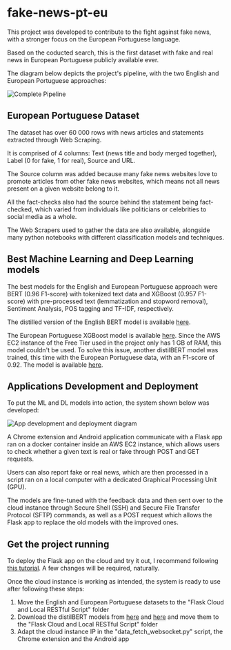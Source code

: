 # fake-news-pt-eu
This project was developed to contribute to the fight against fake news, with a stronger focus on the European Portuguese language.

Based on the coducted search, this is the first dataset with fake and real news in European Portuguese publicly available ever.

The diagram below depicts the project's pipeline, with the two English and European Portuguese approaches:

![Complete Pipeline](https://github.com/ro-afonso/fake-news-pt-eu/assets/93609933/4d48f6b2-0ecc-4fcd-a233-c2a9b585ce65)

## European Portuguese Dataset

The dataset has over 60 000 rows with news articles and statements extracted through Web Scraping.

It is comprised of 4 columns: Text (news title and body merged together), Label (0 for fake, 1 for real), Source and URL.

The Source column was added because many fake news websites love to promote articles from other fake news websites, which means not all news present on a given website belong to it.

All the fact-checks also had the source behind the statement being fact-checked, which varied from individuals like politicians or celebrities to social media as a whole.

The Web Scrapers used to gather the data are also available, alongside many python notebooks with different classification models and techniques.

## Best Machine Learning and Deep Learning models

The best models for the English and European Portuguese approach were BERT (0.96 F1-score) with tokenized text data and XGBoost (0.957 F1-score) with pre-processed text (lemmatization and stopword removal), Sentiment Analysis, POS tagging and TF-IDF, respectively.

The distilled version of the English BERT model is available [here](https://drive.google.com/file/d/1UNbhCPbJk_-mmc-nsf9Ag0a7UIIBaSnu/view?usp=sharing).

The European Portuguese XGBoost model is available [here](https://drive.google.com/file/d/1-9-YE54klQOXPqCfmMQZ2z93QqwfXW0Z/view?usp=sharing). Since the AWS EC2 instance of the Free Tier used in the project only has 1 GB of RAM, this model couldn't be used. To solve this issue, another distilBERT model was trained, this time with the European Portuguese data, with an F1-score of 0.92. The model is available [here](https://drive.google.com/file/d/1mnFrT7LpFtNkxb1SoiuReGGTNmOUMnTJ/view?usp=sharing).

## Applications Development and Deployment

To put the ML and DL models into action, the system shown below was developed:

![App development and deployment diagram](https://github.com/ro-afonso/fake-news-pt-eu/assets/93609933/aade6d7c-3b5f-4cb9-95e6-d69dbea40f75)

A Chrome extension and Android application communicate with a Flask app ran on a docker container inside an AWS EC2 instance, which allows users to check whether a given text is real or fake through POST and GET requests.

Users can also report fake or real news, which are then processed in a script ran on a local computer with a dedicated Graphical Processing Unit (GPU).

The models are fine-tuned with the feedback data and then sent over to the cloud instance through Secure Shell (SSH) and Secure File Transfer Protocol (SFTP) commands, as well as a POST request which allows the Flask app to replace the old models with the improved ones.

## Get the project running

To deploy the Flask app on the cloud and try it out, I recommend following [this tutorial](https://towardsdatascience.com/simple-way-to-deploy-machine-learning-models-to-cloud-fd58b771fdcf). A few changes will be required, naturally.

Once the cloud instance is working as intended, the system is ready to use after following these steps:
1. Move the English and European Portuguese datasets to the "Flask Cloud and Local RESTful Script" folder
2. Download the distilBERT models from [here](https://drive.google.com/file/d/1UNbhCPbJk_-mmc-nsf9Ag0a7UIIBaSnu/view?usp=sharing) and [here](https://drive.google.com/file/d/1mnFrT7LpFtNkxb1SoiuReGGTNmOUMnTJ/view?usp=sharing) and move them to the "Flask Cloud and Local RESTful Script" folder
3. Adapt the cloud instance IP in the "data_fetch_websocket.py" script, the Chrome extension and the Android app
